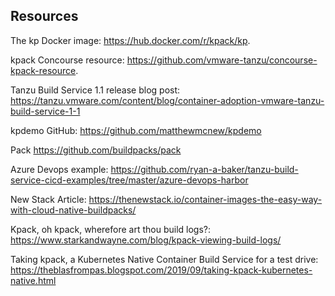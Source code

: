 ## Resources

The kp Docker image: https://hub.docker.com/r/kpack/kp.

kpack Concourse resource: https://github.com/vmware-tanzu/concourse-kpack-resource.

Tanzu Build Service 1.1 release blog post: https://tanzu.vmware.com/content/blog/container-adoption-vmware-tanzu-build-service-1-1

kpdemo GitHub: https://github.com/matthewmcnew/kpdemo

Pack https://github.com/buildpacks/pack

Azure Devops example: https://github.com/ryan-a-baker/tanzu-build-service-cicd-examples/tree/master/azure-devops-harbor

New Stack Article: https://thenewstack.io/container-images-the-easy-way-with-cloud-native-buildpacks/

Kpack, oh kpack, wherefore art thou build logs?: https://www.starkandwayne.com/blog/kpack-viewing-build-logs/

Taking kpack, a Kubernetes Native Container Build Service for a test drive: https://theblasfrompas.blogspot.com/2019/09/taking-kpack-kubernetes-native.html
